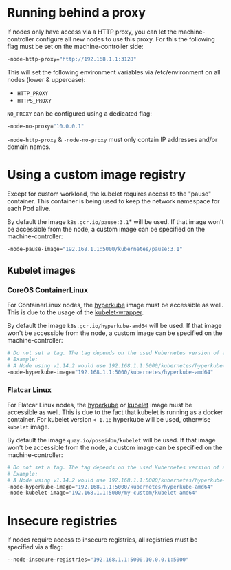 # Running behind a proxy

If nodes only have access via a HTTP proxy, you can let the machine-controller configure all new nodes to use this proxy.
For this the following flag must be set on the machine-controller side:
```bash
-node-http-proxy="http://192.168.1.1:3128"
```
This will set the following environment variables via /etc/environment on all nodes (lower & uppercase):
- `HTTP_PROXY`
- `HTTPS_PROXY`

`NO_PROXY` can be configured using a dedicated flag:
```bash
-node-no-proxy="10.0.0.1"
```

`-node-http-proxy` & `-node-no-proxy` must only contain IP addresses and/or domain names.

# Using a custom image registry

Except for custom workload, the kubelet requires access to the "pause" container.
This container is being used to keep the network namespace for each Pod alive.

By default the image `k8s.gcr.io/pause:3.1`* will be used.
If that image won't be accessible from the node, a custom image can be specified on the machine-controller:
```bash
-node-pause-image="192.168.1.1:5000/kubernetes/pause:3.1"
```


## Kubelet images

### CoreOS ContainerLinux
For ContainerLinux nodes, the [hyperkube][1] image must be accessible as well. This is due to the usage of the
[kubelet-wrapper][2].

By default the image `k8s.gcr.io/hyperkube-amd64` will be used. If that image won't be accessible from the node, a
custom image can be specified on the machine-controller:
```bash
# Do not set a tag. The tag depends on the used Kubernetes version of a machine.
# Example:
# A Node using v1.14.2 would use 192.168.1.1:5000/kubernetes/hyperkube-amd64:v1.14.2
-node-hyperkube-image="192.168.1.1:5000/kubernetes/hyperkube-amd64"
```

### Flatcar Linux
For Flatcar Linux nodes, the [hyperkube][1] or [kubelet][3] image must be accessible as well. This is due to the fact
that kubelet is running as a docker container. For kubelet version `< 1.18` hyperkube will be used, otherwise `kubelet`
image.

By default the image `quay.io/poseidon/kubelet` will be used. If that image won't be accessible from the node, a custom
image can be specified on the machine-controller:
```bash
# Do not set a tag. The tag depends on the used Kubernetes version of a machine.
# Example:
# A Node using v1.14.2 would use 192.168.1.1:5000/kubernetes/hyperkube-amd64:v1.14.2
-node-hyperkube-image="192.168.1.1:5000/kubernetes/hyperkube-amd64"
-node-kubelet-image="192.168.1.1:5000/my-custom/kubelet-amd64"
```

# Insecure registries

If nodes require access to insecure registries, all registries must be specified via a flag:
```bash
--node-insecure-registries="192.168.1.1:5000,10.0.0.1:5000"
```

[1]: https://console.cloud.google.com/gcr/images/google-containers/GLOBAL/hyperkube
[2]: https://github.com/coreos/coreos-kubernetes/blob/master/Documentation/kubelet-wrapper.md
[3]: https://quay.io/poseidon/kubelet
